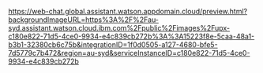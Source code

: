 https://web-chat.global.assistant.watson.appdomain.cloud/preview.html?backgroundImageURL=https%3A%2F%2Fau-syd.assistant.watson.cloud.ibm.com%2Fpublic%2Fimages%2Fupx-c180e822-71d5-4ce0-9934-e4c839cb272b%3A%3A15223f8e-5caa-48a1-b3b1-32380cb6c75b&integrationID=1f0d0505-a127-4680-bfe5-7d5779c7b472&region=au-syd&serviceInstanceID=c180e822-71d5-4ce0-9934-e4c839cb272b
